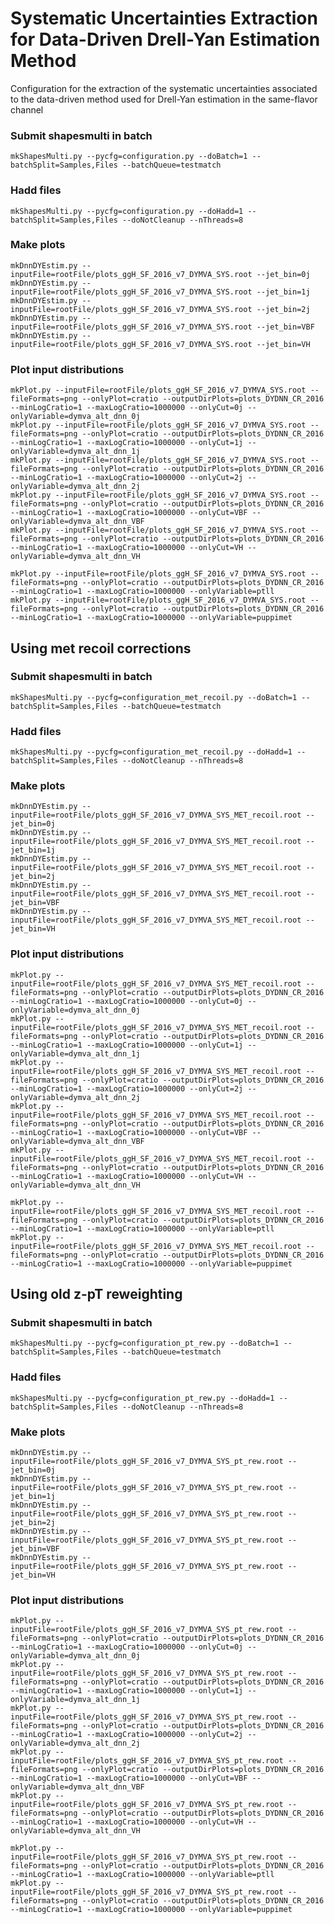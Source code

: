 # Systematic Uncertainties Extraction for Data-Driven Drell-Yan Estimation Method

Configuration for the extraction of the systematic uncertainties associated to the data-driven method used for Drell-Yan estimation in the same-flavor channel

### Submit shapesmulti in batch

    mkShapesMulti.py --pycfg=configuration.py --doBatch=1 --batchSplit=Samples,Files --batchQueue=testmatch

### Hadd files

    mkShapesMulti.py --pycfg=configuration.py --doHadd=1 --batchSplit=Samples,Files --doNotCleanup --nThreads=8

### Make plots 

    mkDnnDYEstim.py --inputFile=rootFile/plots_ggH_SF_2016_v7_DYMVA_SYS.root --jet_bin=0j
    mkDnnDYEstim.py --inputFile=rootFile/plots_ggH_SF_2016_v7_DYMVA_SYS.root --jet_bin=1j
    mkDnnDYEstim.py --inputFile=rootFile/plots_ggH_SF_2016_v7_DYMVA_SYS.root --jet_bin=2j
    mkDnnDYEstim.py --inputFile=rootFile/plots_ggH_SF_2016_v7_DYMVA_SYS.root --jet_bin=VBF
    mkDnnDYEstim.py --inputFile=rootFile/plots_ggH_SF_2016_v7_DYMVA_SYS.root --jet_bin=VH

### Plot input distributions

    mkPlot.py --inputFile=rootFile/plots_ggH_SF_2016_v7_DYMVA_SYS.root --fileFormats=png --onlyPlot=cratio --outputDirPlots=plots_DYDNN_CR_2016 --minLogCratio=1 --maxLogCratio=1000000 --onlyCut=0j --onlyVariable=dymva_alt_dnn_0j
    mkPlot.py --inputFile=rootFile/plots_ggH_SF_2016_v7_DYMVA_SYS.root --fileFormats=png --onlyPlot=cratio --outputDirPlots=plots_DYDNN_CR_2016 --minLogCratio=1 --maxLogCratio=1000000 --onlyCut=1j --onlyVariable=dymva_alt_dnn_1j
    mkPlot.py --inputFile=rootFile/plots_ggH_SF_2016_v7_DYMVA_SYS.root --fileFormats=png --onlyPlot=cratio --outputDirPlots=plots_DYDNN_CR_2016 --minLogCratio=1 --maxLogCratio=1000000 --onlyCut=2j --onlyVariable=dymva_alt_dnn_2j
    mkPlot.py --inputFile=rootFile/plots_ggH_SF_2016_v7_DYMVA_SYS.root --fileFormats=png --onlyPlot=cratio --outputDirPlots=plots_DYDNN_CR_2016 --minLogCratio=1 --maxLogCratio=1000000 --onlyCut=VBF --onlyVariable=dymva_alt_dnn_VBF
    mkPlot.py --inputFile=rootFile/plots_ggH_SF_2016_v7_DYMVA_SYS.root --fileFormats=png --onlyPlot=cratio --outputDirPlots=plots_DYDNN_CR_2016 --minLogCratio=1 --maxLogCratio=1000000 --onlyCut=VH --onlyVariable=dymva_alt_dnn_VH

    mkPlot.py --inputFile=rootFile/plots_ggH_SF_2016_v7_DYMVA_SYS.root --fileFormats=png --onlyPlot=cratio --outputDirPlots=plots_DYDNN_CR_2016 --minLogCratio=1 --maxLogCratio=1000000 --onlyVariable=ptll
    mkPlot.py --inputFile=rootFile/plots_ggH_SF_2016_v7_DYMVA_SYS.root --fileFormats=png --onlyPlot=cratio --outputDirPlots=plots_DYDNN_CR_2016 --minLogCratio=1 --maxLogCratio=1000000 --onlyVariable=puppimet


## Using met recoil corrections

### Submit shapesmulti in batch

    mkShapesMulti.py --pycfg=configuration_met_recoil.py --doBatch=1 --batchSplit=Samples,Files --batchQueue=testmatch

### Hadd files

    mkShapesMulti.py --pycfg=configuration_met_recoil.py --doHadd=1 --batchSplit=Samples,Files --doNotCleanup --nThreads=8

### Make plots 

    mkDnnDYEstim.py --inputFile=rootFile/plots_ggH_SF_2016_v7_DYMVA_SYS_MET_recoil.root --jet_bin=0j
    mkDnnDYEstim.py --inputFile=rootFile/plots_ggH_SF_2016_v7_DYMVA_SYS_MET_recoil.root --jet_bin=1j
    mkDnnDYEstim.py --inputFile=rootFile/plots_ggH_SF_2016_v7_DYMVA_SYS_MET_recoil.root --jet_bin=2j
    mkDnnDYEstim.py --inputFile=rootFile/plots_ggH_SF_2016_v7_DYMVA_SYS_MET_recoil.root --jet_bin=VBF
    mkDnnDYEstim.py --inputFile=rootFile/plots_ggH_SF_2016_v7_DYMVA_SYS_MET_recoil.root --jet_bin=VH

### Plot input distributions

    mkPlot.py --inputFile=rootFile/plots_ggH_SF_2016_v7_DYMVA_SYS_MET_recoil.root --fileFormats=png --onlyPlot=cratio --outputDirPlots=plots_DYDNN_CR_2016 --minLogCratio=1 --maxLogCratio=1000000 --onlyCut=0j --onlyVariable=dymva_alt_dnn_0j
    mkPlot.py --inputFile=rootFile/plots_ggH_SF_2016_v7_DYMVA_SYS_MET_recoil.root --fileFormats=png --onlyPlot=cratio --outputDirPlots=plots_DYDNN_CR_2016 --minLogCratio=1 --maxLogCratio=1000000 --onlyCut=1j --onlyVariable=dymva_alt_dnn_1j
    mkPlot.py --inputFile=rootFile/plots_ggH_SF_2016_v7_DYMVA_SYS_MET_recoil.root --fileFormats=png --onlyPlot=cratio --outputDirPlots=plots_DYDNN_CR_2016 --minLogCratio=1 --maxLogCratio=1000000 --onlyCut=2j --onlyVariable=dymva_alt_dnn_2j
    mkPlot.py --inputFile=rootFile/plots_ggH_SF_2016_v7_DYMVA_SYS_MET_recoil.root --fileFormats=png --onlyPlot=cratio --outputDirPlots=plots_DYDNN_CR_2016 --minLogCratio=1 --maxLogCratio=1000000 --onlyCut=VBF --onlyVariable=dymva_alt_dnn_VBF
    mkPlot.py --inputFile=rootFile/plots_ggH_SF_2016_v7_DYMVA_SYS_MET_recoil.root --fileFormats=png --onlyPlot=cratio --outputDirPlots=plots_DYDNN_CR_2016 --minLogCratio=1 --maxLogCratio=1000000 --onlyCut=VH --onlyVariable=dymva_alt_dnn_VH

    mkPlot.py --inputFile=rootFile/plots_ggH_SF_2016_v7_DYMVA_SYS_MET_recoil.root --fileFormats=png --onlyPlot=cratio --outputDirPlots=plots_DYDNN_CR_2016 --minLogCratio=1 --maxLogCratio=1000000 --onlyVariable=ptll
    mkPlot.py --inputFile=rootFile/plots_ggH_SF_2016_v7_DYMVA_SYS_MET_recoil.root --fileFormats=png --onlyPlot=cratio --outputDirPlots=plots_DYDNN_CR_2016 --minLogCratio=1 --maxLogCratio=1000000 --onlyVariable=puppimet


## Using old z-pT reweighting

### Submit shapesmulti in batch

    mkShapesMulti.py --pycfg=configuration_pt_rew.py --doBatch=1 --batchSplit=Samples,Files --batchQueue=testmatch

### Hadd files

    mkShapesMulti.py --pycfg=configuration_pt_rew.py --doHadd=1 --batchSplit=Samples,Files --doNotCleanup --nThreads=8

### Make plots 

    mkDnnDYEstim.py --inputFile=rootFile/plots_ggH_SF_2016_v7_DYMVA_SYS_pt_rew.root --jet_bin=0j
    mkDnnDYEstim.py --inputFile=rootFile/plots_ggH_SF_2016_v7_DYMVA_SYS_pt_rew.root --jet_bin=1j
    mkDnnDYEstim.py --inputFile=rootFile/plots_ggH_SF_2016_v7_DYMVA_SYS_pt_rew.root --jet_bin=2j
    mkDnnDYEstim.py --inputFile=rootFile/plots_ggH_SF_2016_v7_DYMVA_SYS_pt_rew.root --jet_bin=VBF
    mkDnnDYEstim.py --inputFile=rootFile/plots_ggH_SF_2016_v7_DYMVA_SYS_pt_rew.root --jet_bin=VH

### Plot input distributions

    mkPlot.py --inputFile=rootFile/plots_ggH_SF_2016_v7_DYMVA_SYS_pt_rew.root --fileFormats=png --onlyPlot=cratio --outputDirPlots=plots_DYDNN_CR_2016 --minLogCratio=1 --maxLogCratio=1000000 --onlyCut=0j --onlyVariable=dymva_alt_dnn_0j
    mkPlot.py --inputFile=rootFile/plots_ggH_SF_2016_v7_DYMVA_SYS_pt_rew.root --fileFormats=png --onlyPlot=cratio --outputDirPlots=plots_DYDNN_CR_2016 --minLogCratio=1 --maxLogCratio=1000000 --onlyCut=1j --onlyVariable=dymva_alt_dnn_1j
    mkPlot.py --inputFile=rootFile/plots_ggH_SF_2016_v7_DYMVA_SYS_pt_rew.root --fileFormats=png --onlyPlot=cratio --outputDirPlots=plots_DYDNN_CR_2016 --minLogCratio=1 --maxLogCratio=1000000 --onlyCut=2j --onlyVariable=dymva_alt_dnn_2j
    mkPlot.py --inputFile=rootFile/plots_ggH_SF_2016_v7_DYMVA_SYS_pt_rew.root --fileFormats=png --onlyPlot=cratio --outputDirPlots=plots_DYDNN_CR_2016 --minLogCratio=1 --maxLogCratio=1000000 --onlyCut=VBF --onlyVariable=dymva_alt_dnn_VBF
    mkPlot.py --inputFile=rootFile/plots_ggH_SF_2016_v7_DYMVA_SYS_pt_rew.root --fileFormats=png --onlyPlot=cratio --outputDirPlots=plots_DYDNN_CR_2016 --minLogCratio=1 --maxLogCratio=1000000 --onlyCut=VH --onlyVariable=dymva_alt_dnn_VH

    mkPlot.py --inputFile=rootFile/plots_ggH_SF_2016_v7_DYMVA_SYS_pt_rew.root --fileFormats=png --onlyPlot=cratio --outputDirPlots=plots_DYDNN_CR_2016 --minLogCratio=1 --maxLogCratio=1000000 --onlyVariable=ptll
    mkPlot.py --inputFile=rootFile/plots_ggH_SF_2016_v7_DYMVA_SYS_pt_rew.root --fileFormats=png --onlyPlot=cratio --outputDirPlots=plots_DYDNN_CR_2016 --minLogCratio=1 --maxLogCratio=1000000 --onlyVariable=puppimet
